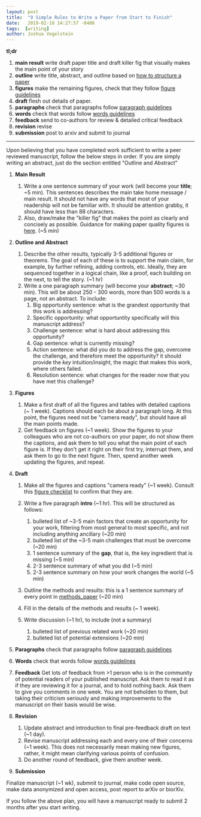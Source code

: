 ```yaml
---
layout: post
title:  "9 Simple Rules to Write a Paper from Start to Finish"
date:   2019-02-10 14:27:57 -0400
tags:  [writing]
author: Joshua Vogelstein
---
```


**tl;dr** 

1. **main result** write draft paper title and  draft killer fig that visually makes the main point of your story
2. **outline** write title, abstract, and outline based on [how to structure a paper](https://journals.plos.org/ploscompbiol/article?id=10.1371/journal.pcbi.1005619)
3. **figures** make the remaining figures, check that they follow [figure guidelines](https://bitsandbrains.io/2018/09/08/figures.html)
4. **draft** flesh out details of paper. 
5. **paragraphs** check that paragraphs follow [paragraph guidelines](https://bitsandbrains.io/2018/10/14/paragraphs.html)
6. **words** check that words follow [words guidelines](https://bitsandbrains.io/2018/10/14/words.html)
7. **feedback** send to co-authors for review & detailed critical feedback
8. **revision** revise 
9. **submission** post to arxiv and submit to journal

*********************


Upon believing that you have completed work sufficient to write a peer reviewed manuscript, follow the below steps in order. If you are simply writing an abstract, just do the section entitled "Outline and Abstract"



1. **Main Result** 
   
   1. Write a one sentence summary of your work (will become your **title**;  ~5 min). This sentences describes the main take home message / main result.  It should not have any words that most of your readership will not be familiar with.  It should be attention grabby, it should have less than 88 characters.
   2. Also, draw/make the "killer fig" that makes the point as clearly and concisely as possible.  Guidance for making paper quality figures is [here](https://bitsandbrains.io/2018/09/08/figures.html).  (~5 min)


2. **Outline and Abstract** 
   
   1. Describe the other results, typically 3-5 additional figures or theorems.  The goal of each of these is to support the main claim, for example, by further refining, adding controls, etc.  Ideally, they are sequenced together in a logical chain, like a proof, each building on the next, to tell the story. (~1 hr)
   2. Write a one paragraph summary (will become your **abstract**;  ~30 min).  This will be about 250 - 300 words, more than 500 words is a page, not an abstract.  To include:
       1. Big opportunity sentence: what is the grandest opportunity that this work is addressing?
       2. Specific opportunity: what opportuntity specifically will this manuscript address?
       3. Challenge sentence: what is hard about addressing this opportunity?
       4. Gap sentence: what is currently missing?
       5. Action sentence: what did you do to address the gap, overcome the challenge, and therefore meet the opportunity? it should provide the *key* intuition/insight, the magic that makes this work, where others failed.
       6. Resolution sentence: what changes for the reader now that you have met this challenge? 




3. **Figures** 
   1. Make a first draft of all the figures and tables with detailed captions (~ 1 week).  Captions should each be about a paragraph long.  At this point, the figures need not be "camera ready", but should have all the main points made.  
    1. Get feedback on figures (~1 week).  Show the figures to your colleagues who are not co-authors on your paper, do not show them the captions, and ask them to tell you what the main point of each figure is.  If they don't get it right on their first try, interrupt them, and ask them to go to the next figure.  Then, spend another week updating the figures, and repeat. 




1. **Draft** 

   1. Make all the figures and captions "camera ready" (~1 week).  Consult this [figure checklist]([here](https://bitsandbrains.io/2018/09/08/figures.html)) to confirm that they are.

    2. Write a five paragraph **intro** (~1 hr).   This will be structured as follows:
       1. bulleted list of  ~3-5 main factors that create an opportunity for your work, filtering from most general to most specific, and not including anything ancillary (~20 min) 
       2. bulleted list of the ~3-5 main challenges that must be overcome (~20 min)
       3. 1 sentence summary of the **gap**, that is, the key ingredient that is missing (~5 min)
       4. 2-3 sentence summary of what you did (~5 min)
       5. 2-3 sentence summary on how your work changes the world (~5 min)

    3. Outline the methods and results: this is a 1 sentence summary of every point  in [methods_paper](https://github.com/neurodata/checklists/blob/master/methods_paper.md) (~20 min)

   2. Fill in the details of the methods and results (~ 1 week).

   3. Write  discussion (~1 hr), to include (not a summary)
       1. bulleted list of previous related work (~20 min)
       2. bulleted list of potential extensions (~20 min)


1. **Paragraphs** check that paragraphs follow [paragraph guidelines](https://bitsandbrains.io/2018/10/14/paragraphs.html)

3. **Words** check that words follow [words guidelines](https://bitsandbrains.io/2018/10/14/words.html)



3.  **Feedback** Get lots of feedback from >1 person who is in the community of potential readers of your published manuscript.  Ask them to read it as if they are reviewing it for a journal, and to hold nothing back. Ask them to give you comments in one week.  You are not beholden to them, but taking their criticism seriously and making improvements to the manuscript on their basis would be wise. 

2.  **Revision** 

    1.  Update abstract and introduction to final pre-feedback draft on text (~1 day).
    2.  Revise manuscript addressing each and every one of their concerns (~1 week).  This does not necessarily mean making new figures, rather, it might mean clarifying various points of confusion.
    3.  Do another round of feedback, give them another week.


3.  **Submission**
   
Finalize manuscript (~1 wk), submnit to journal, make code open source, make data anonymized and open access, post report to arXiv or biorXiv.


If you follow the above plan, you will have a manuscript ready to submit 2 months after you start writing.  
